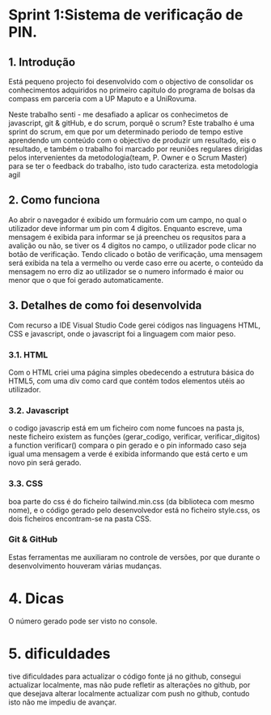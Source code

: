 <h1>Sprint 1:Sistema de verificação de PIN.</h1>
<h2>1. Introdução</h2>
<p>Está pequeno projecto foi desenvolvido com o objectivo de consolidar os conhecimentos adquiridos no primeiro capitulo do programa de bolsas da compass em parceria com a UP Maputo e a UniRovuma.</p>
<p>Neste trabalho senti - me desafiado a aplicar os conhecimetos de javascript, git & gitHub, e do scrum, porquê o scrum? Este trabalho é uma sprint do scrum, em que por um determinado periodo de tempo estive aprendendo um conteúdo com o objectivo de produzir um resultado, eis o resultado, e também o trabalho foi marcado por reuniões regulares dirigidas pelos intervenientes da metodologia(team, P. Owner e o Scrum Master) para se ter o feedback  do trabalho, isto tudo caracteriza. 
 esta metodologia agil</p>
<h2>2. Como funciona</h2>
   Ao abrir o navegador é exibido um formuário com um campo, no qual o utilizador deve informar um pin com 4 digitos.
   Enquanto escreve, uma mensagem é exibida para informar se já preencheu os requsitos para a avalição ou não, se tiver os 4 digitos no campo, o utilizador pode clicar no botão de verificação.
   Tendo clicado o botão de verificação, uma mensagem será exibida na tela a vermelho ou verde caso erre ou acerte, o conteúdo da mensagem no erro diz ao utilizador se o numero informado é maior ou menor que o que foi gerado automaticamente.
   
<h2>3. Detalhes de como foi desenvolvida</h2>
   Com recurso a IDE Visual Studio Code gerei códigos nas linguagens HTML, CSS e javascript, onde o javascript foi a linguagem com maior peso.
  <h3> 3.1. HTML</h3>
   Com o HTML criei uma página simples obedecendo a estrutura básica do HTML5, com uma div como card que contém todos elementos utéis ao utilizador.
  <h3> 3.2. Javascript</h3>
   o codigo javascrip está em um ficheiro com nome funcoes na pasta js, neste ficheiro existem as funções (gerar_codigo, verificar, verificar_digitos)
   a function verificar() compara o pin gerado e o pin informado caso seja igual uma mensagem a verde é exibida informando que está certo e um novo pin será gerado.
   <h3>3.3. CSS</h3>
   boa parte do css é do ficheiro tailwind.min.css (da biblioteca com mesmo nome), e o código gerado pelo desenvolvedor está no ficheiro style.css, os dois ficheiros encontram-se na pasta CSS.
   <h3>Git & GitHub</h3>
   Estas ferramentas me auxiliaram no controle de versões, por que durante o desenvolvimento houveram várias mudanças.
<h1>4. Dicas</h1>
O número gerado pode ser visto no console.

<h1>5. dificuldades</h1>
   tive dificuldades para actualizar o código fonte já no github, consegui actualizar localmente, mas não pude refletir as alterações no github, por que desejava alterar localmente  actualizar com push no github, contudo isto não me impediu de avançar.
